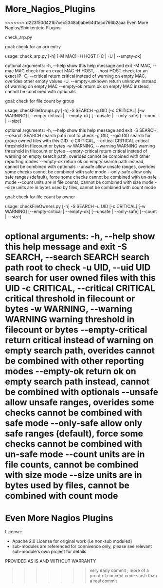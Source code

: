 # More_Nagios_Plugins
<<<<<<< d223f50d421b7cec5348ababe64d1dcd766b2aaa
Even More Nagios/Shinken/etc Plugins

check_arp.py

goal: check for an arp entry

usage: check_arp.py [-h] [-M MAC] -H HOST [-C | -U | --empty-ok]

optional arguments:
  -h, --help            show this help message and exit
  -M MAC, --mac MAC     check for an exact MAC
  -H HOST, --host HOST  check for an exact IP
  -C, --critical        return critical instead of warning on empty MAC,
                        overides other empty values
  -U, --empty-unknown   return unknown instead of warning on empty MAC
  --empty-ok            return ok on empty MAC instead, cannot be combined
                        with optionals

goal: check for file count by group

usage: checkFileGroups.py [-h] -S SEARCH -g GID [-c CRITICAL] [-w WARNING]
                          [--empty-critical | --empty-ok]
                          [--unsafe | --only-safe] [--count | --size]

optional arguments:
  -h, --help            show this help message and exit
  -S SEARCH, --search SEARCH
                        search path root to check
  -g GID, --gid GID     search for group owned files with this GID
  -c CRITICAL, --critical CRITICAL
                        critical threshold in filecount or bytes
  -w WARNING, --warning WARNING
                        warning threshold in filecount or bytes
  --empty-critical      return critical instead of warning on empty search
                        path, overides cannot be combined with other reporting
                        modes
  --empty-ok            return ok on empty search path instead, cannot be
                        combined with optionals
  --unsafe              allow unsafe ranges, overides some checks cannot be
                        combined with safe mode
  --only-safe           allow only safe ranges (default), force some checks
                        cannot be combined with un-safe mode
  --count               units are in file counts, cannot be combined with size
                        mode
  --size                units are in bytes used by files, cannot be combined
                        with count mode

goal: check for file count by owner

usage: checkFileOwners.py [-h] -S SEARCH -u UID [-c CRITICAL] [-w WARNING]
                          [--empty-critical | --empty-ok]
                          [--unsafe | --only-safe] [--count | --size]

optional arguments:
  -h, --help            show this help message and exit
  -S SEARCH, --search SEARCH
                        search path root to check
  -u UID, --uid UID     search for user owned files with this UID
  -c CRITICAL, --critical CRITICAL
                        critical threshold in filecount or bytes
  -w WARNING, --warning WARNING
                        warning threshold in filecount or bytes
  --empty-critical      return critical instead of warning on empty search
                        path, overides cannot be combined with other reporting
                        modes
  --empty-ok            return ok on empty search path instead, cannot be
                        combined with optionals
  --unsafe              allow unsafe ranges, overides some checks cannot be
                        combined with safe mode
  --only-safe           allow only safe ranges (default), force some checks
                        cannot be combined with un-safe mode
  --count               units are in file counts, cannot be combined with size
                        mode
  --size                units are in bytes used by files, cannot be combined
                        with count mode
=======
Even More Nagios Plugins
========================

License:
- Apache 2.0 License for original work (i.e non-sub moduled)
- sub-modules are referenced for connivence only, please see relevant sub-module's own project for details


PROVIDED AS IS AND WITHOUT WARRANTY
>>>>>>> very early commit ; more of a proof of concept code stash than a real commit
